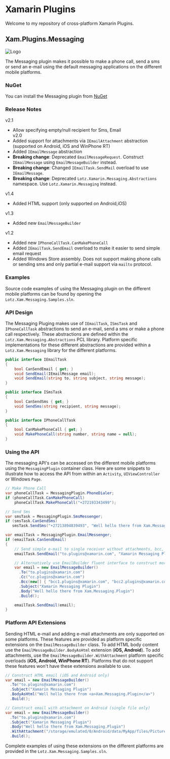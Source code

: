 # Xamarin Plugins

Welcome to my repository of cross-platform Xamarin Plugins.

## Xam.Plugins.Messaging

![Logo](https://github.com/cjlotz/Xamarin.Plugins/blob/master/Messaging/Common/Messaging.png)

The Messaging plugin makes it possible to make a phone call, send a sms or send an e-mail using the default messaging applications on the different mobile platforms.

### NuGet 

You can install the Messaging plugin from [NuGet](https://www.nuget.org/packages/Xam.Plugins.Messaging/)

### Release Notes

v2.1
- Allow specifying empty/null recipient for Sms, Email  
v2.0
- Added support for attachments via ```IEmailAttachment``` abstraction (supported on Android, iOS and WinPhone RT)
- Added ```IEmailMessage``` abstraction
- **Breaking change**: Deprecated ```EmailMessageRequest```.  Construct ```IEmailMessage``` using ```EmailMessageBuilder``` instead.
- **Breaking change**: Changed ```IEmailTask.SendMail``` overload to use ```IEmailMessage```.
- **Breaking change**: Deprecated ```Lotz.Xamarin.Messaging.Abstractions``` namespace. Use ```Lotz.Xamarin.Messaging``` instead.

v1.4
- Added HTML support (only supported on Android,iOS)

v1.3
- Added new ```EmailMessageBuilder```

v1.2
- Added new ```IPhoneCallTask.CanMakePhoneCall```
- Added ```IEmailTask.SendEmail``` overload to make it easier to send simple email request
- Added Windows Store assembly. Does not support making phone calls or sending sms and only partial e-mail support via ```mailto``` protocol.


### Examples 

Source code examples of using the Messaging plugin on the different mobile platforms can be found by opening the `Lotz.Xam.Messaging.Samples.sln`.

### API Design

The Messaging Pluging makes use of `IEmailTask`, `ISmsTask` and `IPhoneCallTask` abstractions to send an e-mail, send a sms or make a phone call respectively.  These abstractions are defined within the `Lotz.Xam.Messaging.Abstractions` PCL library.  Platform specific implementations for these different abstractions are provided within a `Lotz.Xam.Messaging` library for the different platforms.

```csharp
public interface IEmailTask
{
    bool CanSendEmail { get; }
    void SendEmail(IEmailMessage email);
    void SendEmail(string to, string subject, string message);
}
```

```csharp
public interface ISmsTask
{
    bool CanSendSms { get; }
    void SendSms(string recipient, string message);
}
```

```csharp
public interface IPhoneCallTask
{
	bool CanMakePhoneCall { get; }
    void MakePhoneCall(string number, string name = null);
}
```

### Using the API 
The messaging API's can be accessed on the different mobile platforms using the `MessagingPlugin` container class.  Here are some snippets to illustrate how to access the API from within an `Activity`, `UIViewController` or Windows `Page`.  

```csharp
// Make Phone Call
var phoneCallTask = MessagingPlugin.PhoneDialer;
if (phoneCallTask.CanMakePhoneCall) 
	phoneCallTask.MakePhoneCall("+272193343499");

// Send Sms
var smsTask = MessagingPlugin.SmsMessenger;
if (smsTask.CanSendSms)
   smsTask.SendSms("+27213894839493", "Well hello there from Xam.Messaging.Plugin");

var emailTask = MessagingPlugin.EmailMessenger;
if (emailTask.CanSendEmail)
{
	// Send simple e-mail to single receiver without attachments, bcc, cc etc.
	emailTask.SendEmail("to.plugins@xamarin.com", "Xamarin Messaging Plugin", "Well hello there from Xam.Messaging.Plugin");

	// Alternatively use EmailBuilder fluent interface to construct more complex e-mail with multiple recipients, bcc, attachments etc. 
    var email = new EmailMessageBuilder()
      .To("to.plugins@xamarin.com")
      .Cc("cc.plugins@xamarin.com")
      .Bcc(new[] { "bcc1.plugins@xamarin.com", "bcc2.plugins@xamarin.com" })
      .Subject("Xamarin Messaging Plugin")
      .Body("Well hello there from Xam.Messaging.Plugin")
      .Build();

    emailTask.SendEmail(email);
}           
```

### Platform API Extensions

Sending HTML e-mail and adding e-mail attachments are only supported on some platforms.  These features are provided as platform specific extensions on the ```EmailMessageBuilder``` class.  To add HTML body content use the ```EmailMessageBuilder.BodyAsHtml``` extension (**iOS, Android**).  To add attachments, use the ```EmailMessageBuilder.WithAttachment``` platform specific overloads (**iOS, Android, WinPhone RT**).  Platforms that do not support these features won't have these extensions available to use.  

```csharp
// Construct HTML email (iOS and Android only)
var email = new EmailMessageBuilder()
  .To("to.plugins@xamarin.com")
  .Subject("Xamarin Messaging Plugin")
  .BodyAsHtml("Well hello there from <a>Xam.Messaging.Plugin</a>")
  .Build();

// Construct email with attachment on Android (single file only)
var email = new EmailMessageBuilder()
  .To("to.plugins@xamarin.com")
  .Subject("Xamarin Messaging Plugin")
  .Body("Well hello there from Xam.Messaging.Plugin")
  .WithAttachment("/storage/emulated/0/Android/data/MyApp/files/Pictures/temp/IMG_20141224_114954.jpg");
  .Build();
```

Complete examples of using these extensions on the different platforms are provided in the ```Lotz.Xam.Messaging.Samples.sln```.
